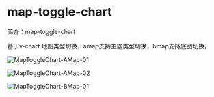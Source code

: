 # map-toggle-chart

简介：map-toggle-chart

基于v-chart 地图类型切换，amap支持主题类型切换，bmap支持底图切换。

![MapToggleChart-AMap-01](https://user-images.githubusercontent.com/18508817/40878035-7d88664e-66bd-11e8-8dd3-0b997f3f3800.png)

![MapToggleChart-AMap-02](https://user-images.githubusercontent.com/18508817/40878048-b260eecc-66bd-11e8-80ff-2dc0bfc5d800.png)

![MapToggleChart-BMap-01](https://user-images.githubusercontent.com/18508817/40877954-fed6a212-66bb-11e8-8e14-9081bc598cd2.png)
